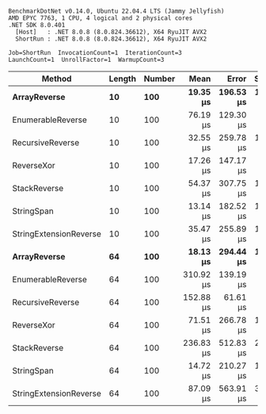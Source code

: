 ```

BenchmarkDotNet v0.14.0, Ubuntu 22.04.4 LTS (Jammy Jellyfish)
AMD EPYC 7763, 1 CPU, 4 logical and 2 physical cores
.NET SDK 8.0.401
  [Host]   : .NET 8.0.8 (8.0.824.36612), X64 RyuJIT AVX2
  ShortRun : .NET 8.0.8 (8.0.824.36612), X64 RyuJIT AVX2

Job=ShortRun  InvocationCount=1  IterationCount=3  
LaunchCount=1  UnrollFactor=1  WarmupCount=3  

```
| Method                 | Length | Number | Mean      | Error     | StdDev    | Median     | Min        | Max       | Allocated |
|----------------------- |------- |------- |----------:|----------:|----------:|-----------:|-----------:|----------:|----------:|
| **ArrayReverse**           | **10**     | **100**    |  **19.35 μs** | **196.53 μs** | **10.772 μs** |  **15.884 μs** |  **10.745 μs** |  **31.43 μs** |  **10.09 KB** |
| EnumerableReverse      | 10     | 100    |  76.19 μs | 129.30 μs |  7.087 μs |  79.157 μs |  68.107 μs |  81.32 μs |  25.72 KB |
| RecursiveReverse       | 10     | 100    |  32.55 μs | 259.78 μs | 14.239 μs |  26.529 μs |  22.311 μs |  48.81 μs |  33.53 KB |
| ReverseXor             | 10     | 100    |  17.26 μs | 147.17 μs |  8.067 μs |  14.659 μs |  10.820 μs |  26.31 μs |  10.09 KB |
| StackReverse           | 10     | 100    |  54.37 μs | 307.75 μs | 16.869 μs |  44.864 μs |  44.402 μs |  73.85 μs |  31.19 KB |
| StringSpan             | 10     | 100    |  13.14 μs | 182.52 μs | 10.004 μs |   7.435 μs |   7.284 μs |  24.69 μs |   5.41 KB |
| StringExtensionReverse | 10     | 100    |  35.47 μs | 255.89 μs | 14.026 μs |  27.852 μs |  26.901 μs |  51.66 μs |  28.84 KB |
| **ArrayReverse**           | **64**     | **100**    |  **18.13 μs** | **294.44 μs** | **16.139 μs** |   **8.996 μs** |   **8.636 μs** |  **36.77 μs** |  **30.41 KB** |
| EnumerableReverse      | 64     | 100    | 310.92 μs | 139.19 μs |  7.630 μs | 313.395 μs | 302.365 μs | 317.01 μs |  59.31 KB |
| RecursiveReverse       | 64     | 100    | 152.88 μs |  61.61 μs |  3.377 μs | 152.395 μs | 149.770 μs | 156.47 μs | 560.88 KB |
| ReverseXor             | 64     | 100    |  71.51 μs | 266.78 μs | 14.623 μs |  67.505 μs |  59.300 μs |  87.71 μs |  30.41 KB |
| StackReverse           | 64     | 100    | 236.83 μs | 512.83 μs | 28.110 μs | 234.749 μs | 209.812 μs | 265.92 μs |  88.22 KB |
| StringSpan             | 64     | 100    |  14.72 μs | 210.27 μs | 11.526 μs |   8.336 μs |   7.795 μs |  28.02 μs |  15.56 KB |
| StringExtensionReverse | 64     | 100    |  87.09 μs | 563.91 μs | 30.910 μs |  70.241 μs |  68.257 μs | 122.76 μs |  68.69 KB |
